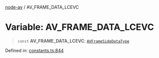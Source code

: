 [node-av](../globals.md) / AV\_FRAME\_DATA\_LCEVC

# Variable: AV\_FRAME\_DATA\_LCEVC

> `const` **AV\_FRAME\_DATA\_LCEVC**: [`AVFrameSideDataType`](../type-aliases/AVFrameSideDataType.md)

Defined in: [constants.ts:844](https://github.com/seydx/av/blob/f8631fc881b394300b1479f511d55cf1c370a87f/src/constants/constants.ts#L844)
